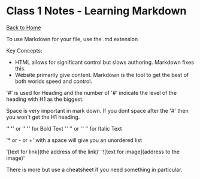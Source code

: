 # Class 1 Notes - Learning Markdown

[Back to Home](../README.md)

To use Markdown for your file, use the .md extension

Key Concepts:

- HTML allows for significant control but slows authoring. Markdown fixes this.
- Website primarily give content. Markdown is the tool to get the best of both worlds speed and control.

'#' is used for Heading and the number of '#' indicate the level of the heading with H1 as the biggest.

Space is very important in mark down. If you dont space after the '#' then you won't get the H1 heading.

'**' '**' or '__' '__' for Bold Text
'*' '*' or '_' '_' for Italic Text

'* or - or +' with a space will give you an unordered list

'[text for link](the address of the link)'
'![text for image](address to the image)'

There is more but use a cheatsheet if you need something in particular.
